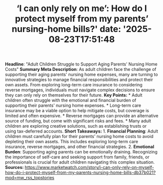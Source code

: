 ﻿---
title: "‘I can only rely on me’: How do I protect myself from my parents’ nursing-home bills?'
date: '2025-08-23T17:51:48"
category: "Markets"
summary: ""
slug: "i can only rely on me how do i protect myself from my parent"
source_urls:
  - "https://www.marketwatch.com/story/i-can-only-rely-on-myself-how-do-i-protect-myself-from-my-parents-nursing-home-bills-db37b021?mod=mw_rss_topstories"
seo:
  title: "‘I can only rely on me’: How do I protect myself from my parents’ nursing-home bills? | Hash n Hedge'
  description: '"
  keywords: ["news", "markets", "brief"]
---
**Headline**: "Adult Children Struggle to Support Aging Parents' Nursing Home Costs"  **Summary Meta Description**: As adult children face the challenge of supporting their aging parents' nursing home expenses, many are turning to innovative strategies to manage financial responsibilities and protect their own assets. From exploring long-term care insurance to considering reverse mortgages, individuals must navigate complex decisions to ensure they can only rely on themselves for their future.  **Key Points:**  * Adult children often struggle with the emotional and financial burden of supporting their parents' nursing home expenses. * Long-term care insurance may be a viable option to help mitigate costs, but coverage is limited and often expensive. * Reverse mortgages can provide an alternative source of funding, but come with significant risks and fees. * Many adult children are exploring creative solutions, such as establishing trusts or using tax-deferred accounts.  **Short Takeaways:**  1. **Financial Planning**: Adult children must carefully plan for their parents' nursing home costs to avoid depleting their own assets. This includes exploring long-term care insurance, reverse mortgages, and other financial strategies. 2. **Emotional Burden**: Supporting aging parents can be emotionally draining. Recognizing the importance of self-care and seeking support from family, friends, or professionals is crucial for adult children navigating this complex situation.  **Sources:** https://www.marketwatch.com/story/i-can-only-rely-on-myself-how-do-i-protect-myself-from-my-parents-nursing-home-bills-db37b021?mod=mw_rss_topstories 
